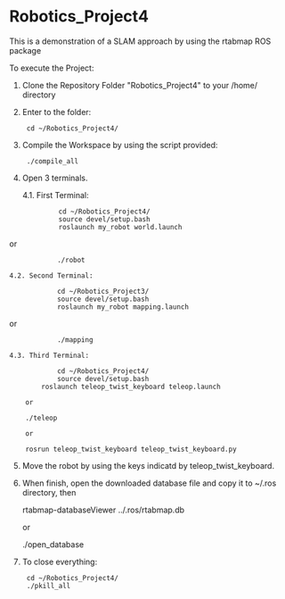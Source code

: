 # Robotics_Project4
This is a demonstration of a SLAM approach by using the rtabmap ROS package

To execute the Project:

1. Clone the Repository Folder "Robotics_Project4" to your /home/<user> directory
	

2. Enter to the folder:

        cd ~/Robotics_Project4/
  
	
3. Compile the Workspace by using the script provided:
	
        ./compile_all
 
	
4. Open 3 terminals.

	4.1. First Terminal: 

                cd ~/Robotics_Project4/
                source devel/setup.bash
                roslaunch my_robot world.launch
	
or
	
                ./robot

	4.2. Second Terminal:

                cd ~/Robotics_Project3/
                source devel/setup.bash
                roslaunch my_robot mapping.launch

or

                ./mapping
  
	4.3. Third Terminal:

                cd ~/Robotics_Project4/	
                source devel/setup.bash
      		roslaunch teleop_twist_keyboard teleop.launch

		or

		./teleop

		or

		rosrun teleop_twist_keyboard teleop_twist_keyboard.py
 
	
5. Move the robot by using the keys indicatd by teleop_twist_keyboard.

	
6. When finish, open the downloaded database file and copy it to ~/.ros directory, then
	
	rtabmap-databaseViewer ../.ros/rtabmap.db

	or

	./open_database	

	
7. To close everything:
	
        cd ~/Robotics_Project4/
        ./pkill_all

